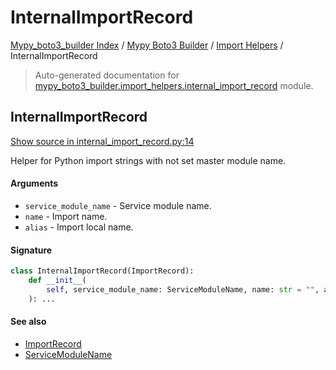 # InternalImportRecord

[Mypy_boto3_builder Index](../../README.md#mypy_boto3_builder-index) /
[Mypy Boto3 Builder](../index.md#mypy-boto3-builder) /
[Import Helpers](./index.md#import-helpers) /
InternalImportRecord

> Auto-generated documentation for [mypy_boto3_builder.import_helpers.internal_import_record](https://github.com/youtype/mypy_boto3_builder/blob/main/mypy_boto3_builder/import_helpers/internal_import_record.py) module.

## InternalImportRecord

[Show source in internal_import_record.py:14](https://github.com/youtype/mypy_boto3_builder/blob/main/mypy_boto3_builder/import_helpers/internal_import_record.py#L14)

Helper for Python import strings with not set master module name.

#### Arguments

- `service_module_name` - Service module name.
- `name` - Import name.
- `alias` - Import local name.

#### Signature

```python
class InternalImportRecord(ImportRecord):
    def __init__(
        self, service_module_name: ServiceModuleName, name: str = "", alias: str = ""
    ): ...
```

#### See also

- [ImportRecord](./import_record.md#importrecord)
- [ServiceModuleName](../enums/service_module_name.md#servicemodulename)
